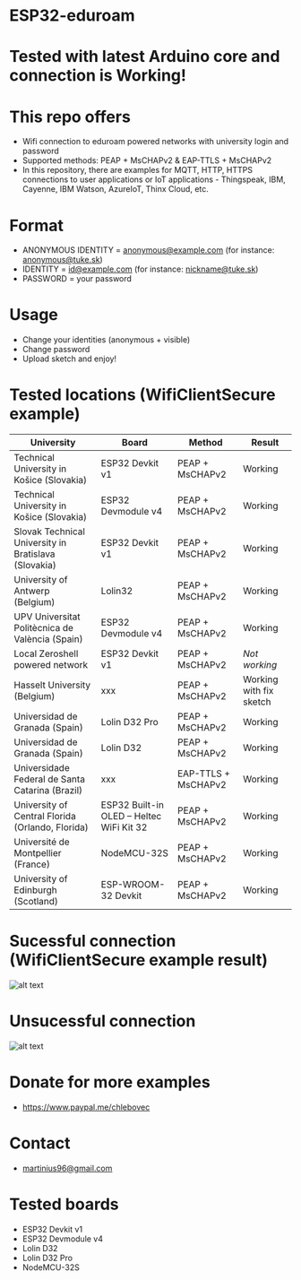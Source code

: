 # ESP32-eduroam
# Tested with latest Arduino core and connection is Working!

# This repo offers
* Wifi connection to eduroam powered networks with university login and password
* Supported methods: PEAP + MsCHAPv2 & EAP-TTLS + MsCHAPv2
* In this repository, there are examples for MQTT, HTTP, HTTPS connections to user applications or IoT applications - Thingspeak, IBM, Cayenne, IBM Watson, AzureIoT, Thinx Cloud, etc.

# Format
* ANONYMOUS IDENTITY = anonymous@example.com (for instance: anonymous@tuke.sk)
* IDENTITY = id@example.com (for instance: nickname@tuke.sk)
* PASSWORD = your password

# Usage
* Change your identities (anonymous + visible) 
* Change password
* Upload sketch and enjoy!

# Tested locations (WifiClientSecure example)
|University|Board|Method|Result|
|-------------|-------------| -----|------|
|Technical University in Košice (Slovakia)|ESP32 Devkit v1|PEAP + MsCHAPv2|Working|
|Technical University in Košice (Slovakia)|ESP32 Devmodule v4|PEAP + MsCHAPv2|Working|
|Slovak Technical University in Bratislava (Slovakia)|ESP32 Devkit v1|PEAP + MsCHAPv2|Working|
|University of Antwerp (Belgium)|Lolin32|PEAP + MsCHAPv2|Working|
|UPV Universitat Politècnica de València (Spain)|ESP32 Devmodule v4|PEAP + MsCHAPv2|Working|
|Local Zeroshell powered network|ESP32 Devkit v1|PEAP + MsCHAPv2|*Not working*|
|Hasselt University (Belgium)|xxx|PEAP + MsCHAPv2|Working with fix sketch|
|Universidad de Granada (Spain)|Lolin D32 Pro|PEAP + MsCHAPv2|Working|
|Universidad de Granada (Spain)|Lolin D32|PEAP + MsCHAPv2|Working|
|Universidade Federal de Santa Catarina (Brazil)|xxx|EAP-TTLS + MsCHAPv2|Working|
|University of Central Florida (Orlando, Florida)|ESP32 Built-in OLED – Heltec WiFi Kit 32|PEAP + MsCHAPv2|Working|
|Université de Montpellier (France)|NodeMCU-32S|PEAP + MsCHAPv2|Working|
|University of Edinburgh (Scotland)|ESP-WROOM-32 Devkit|PEAP + MsCHAPv2|Working|

# Sucessful connection (WifiClientSecure example result)
 ![alt text](https://i.nahraj.to/f/24Kc.png)
# Unsucessful connection
 ![alt text](https://camo.githubusercontent.com/87e47d1b27f4e8ace87423e40e8edbce7983bafa/68747470733a2f2f692e6e616872616a2e746f2f662f323435572e504e47)

# Donate for more examples
* https://www.paypal.me/chlebovec

# Contact
* martinius96@gmail.com

# Tested boards
* ESP32 Devkit v1
* ESP32 Devmodule v4
* Lolin D32
* Lolin D32 Pro
* NodeMCU-32S

